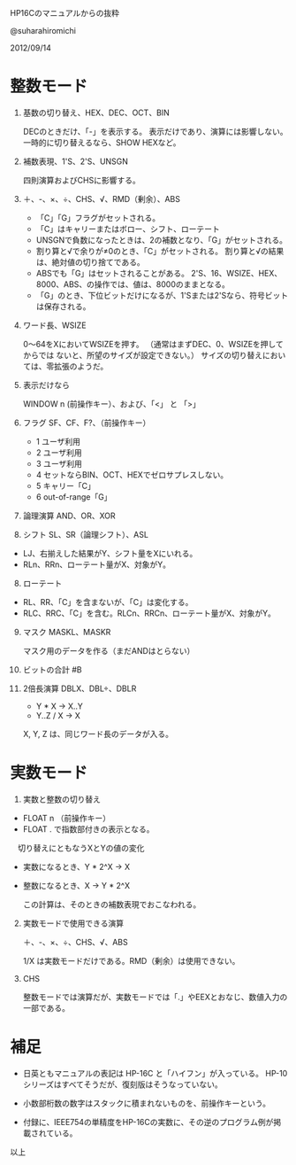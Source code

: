 HP16Cのマニュアルからの抜粋

@suharahiromichi

2012/09/14


# 整数モード

1. 基数の切り替え、HEX、DEC、OCT、BIN

   DECのときだけ、「-」を表示する。
   表示だけであり、演算には影響しない。
   一時的に切り替えるなら、SHOW HEXなど。

2. 補数表現、1'S、2'S、UNSGN

   四則演算およびCHSに影響する。

3. ＋、-、×、÷、CHS、√、RMD（剰余）、ABS
   * 「C」「G」フラグがセットされる。
   * 「C」はキャリーまたはボロー、シフト、ローテート
   * UNSGNで負数になったときは、2の補数となり、「G」がセットされる。
   * 割り算と√で余りが≠0のとき、「C」がセットされる。
      割り算と√の結果は、絶対値の切り捨てである。
   * ABSでも「G」はセットされることがある。
      2'S、16、WSIZE、HEX、8000、ABS、の操作では、値は、8000のままとなる。
   * 「G」のとき、下位ビットだけになるが、1'Sまたは2'Sなら、符号ビットは保存される。

4. ワード長、WSIZE

   0〜64をXにおいてWSIZEを押す。
（通常はまずDEC、0、WSIZEを押してからでは
   ないと、所望のサイズが設定できない。）
   サイズの切り替えにおいては、零拡張のようだ。

4. 表示だけなら

   WINDOW n (前操作キー）、および、「<」 と 「>」

5. フラグ   SF、CF、F?、（前操作キー）
   * 1 ユーザ利用
   * 2 ユーザ利用
   * 3 ユーザ利用
   * 4 セットならBIN、OCT、HEXでゼロサプレスしない。
   * 5 キャリー「C」
   * 6 out-of-range「G」

6. 論理演算 AND、OR、XOR

7. シフト SL、SR（論理シフト）、ASL
 * LJ、右揃えした結果がY、シフト量をXにいれる。
 * RLn、RRn、ローテート量がX、対象がY。

8. ローテート
 * RL、RR、「C」を含まないが、「C」は変化する。
 * RLC、RRC、「C」を含む。RLCn、RRCn、ローテート量がX、対象がY。

9. マスク MASKL、MASKR

   マスク用のデータを作る（まだANDはとらない）

10. ビットの合計 #B

11. 2倍長演算 DBLX、DBL÷、DBLR
    * Y * X → X..Y
    * Y..Z / X → X

    X, Y, Z は、同じワード長のデータが入る。

# 実数モード

1. 実数と整数の切り替え
  * FLOAT n （前操作キー）
  * FLOAT . で指数部付きの表示となる。

　切り替えにともなうXとYの値の変化

  * 実数になるとき、Y * 2^X → X
  * 整数になるとき、X → Y * 2^X

    この計算は、そのときの補数表現でおこなわれる。


2. 実数モードで使用できる演算

    ＋、-、×、÷、CHS、√、ABS

    1/X は実数モードだけである。RMD（剰余）は使用できない。


3. CHS

   整数モードでは演算だが、実数モードでは「.」やEEXとおなじ、数値入力の一部である。
    

# 補足

* 日英ともマニュアルの表記は HP-16C と「ハイフン」が入っている。
HP-10シリーズはすべてそうだが、復刻版はそうなっていない。

* 小数部桁数の数字はスタックに積まれないものを、前操作キーという。
* 付録に、IEEE754の単精度をHP-16Cの実数に、その逆のプログラム例が掲載されている。

以上

